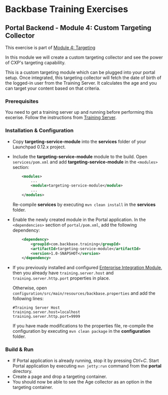 # Backbase Training Exercises

## Portal Backend - Module 4: Custom Targeting Collector

This exercise is part of [Module 4: Targeting](../../..)

In this module we will create a custom targeting collector and see the power of CXP's targeting capability.

This is a custom targeting module which can be plugged into your portal setup. Once integrated, this targeting collector will fetch the date of birth of the logged-in user from the Training Server. It calculates the age and you can target your content based on that criteria.

### Prerequisites

You need to get a training server up and running before performing this excerise.
Follow the instructions from [Training Server](https://github.com/Backbase/training-server).

### Installation & Configuration

- Copy **targeting-service-module** into the **services** folder of your Launchpad 0.12.x project.

- Include the **targeting-service-module** module to the build. Open `services/pom.xml` and add **targeting-service-module** in the `<modules>` section:
	```xml
	    <modules>
	        ...	    
	        <module>targeting-service-module</module>
	        ...
	    </modules>
	```	
	Re-compile **services** by executing `mvn clean install` in the **services** folder.
	
- Enable the newly created module in the Portal application. In the `<dependencies>` section of `portal/pom.xml`, add the following dependency:

	```xml
	    <dependency>
	        <groupId>com.backbase.training</groupId>
	        <artifactId>targeting-service-module</artifactId>
	        <version>1.0-SNAPSHOT</version>
	    </dependency>
	```
- If you previously installed and configured [Enterprise Integration Module](https://github.com/Backbase/training-be-module-01/tree/master/enterprise-integration-module#installation--configuration), then you already have `training.server.host` and `training.server.http.port` properties in place. 

  Otherwise, open `configuration/src/main/resources/backbase.properties` and add the following lines:

  ```
  #Training Server Host
  training.server.host=localhost
  training.server.http.port=9999
  ```

  If you have made modifications to the properties file, re-compile the configuration by executing `mvn clean package` in the **configuration** folder.

### Build & Run

- If Portal application is already running, stop it by pressing *Ctrl+C*. Start Portal application by executing `mvn jetty:run` command from the **portal** directory.
- Create a page and drop a targeting container.
- You should now be able to see the Age collector as an option in the targeting container.
